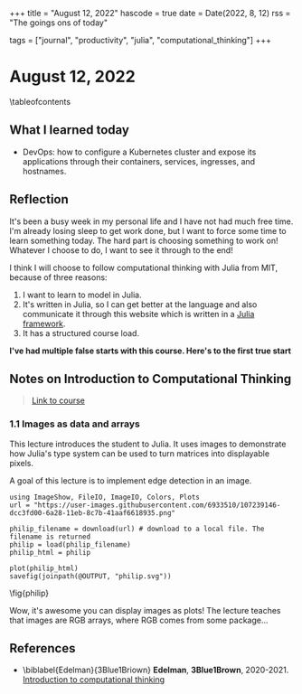 +++
title = "August 12, 2022"
hascode = true
date = Date(2022, 8, 12)
rss = "The goings ons of today"

tags = ["journal", "productivity", "julia", "computational_thinking"]
+++

# August 12, 2022

\tableofcontents

## What I learned today
- DevOps: how to configure a Kubernetes cluster and expose its applications through their containers, services, ingresses, and hostnames.

## Reflection
It's been a busy week in my personal life and I have not had much free time. I'm already losing sleep to get work done, but I want to force some time to learn something today. The hard part is choosing something to work on! Whatever I choose to do, I want to see it through to the end!

I think I will choose to follow computational thinking with Julia from MIT, because of three reasons:
1. I want to learn to model in Julia.
2. It's written in Julia, so I can get better at the language and also communicate it through this website which is written in a [Julia framework](https://franklinjl.org/workflow/index.html#tag_pages).
3. It has a structured course load.

**I've had multiple false starts with this course. Here's to the first true start**

## Notes on Introduction to Computational Thinking
> [Link to course](https://computationalthinking.mit.edu/Spring21/)

### 1.1 Images as data and arrays
This lecture introduces the student to Julia. It uses images to demonstrate how Julia's type system can be used to turn matrices into displayable pixels.

A goal of this lecture is to implement edge detection in an image.

```julia:philip_img
using ImageShow, FileIO, ImageIO, Colors, Plots
url = "https://user-images.githubusercontent.com/6933510/107239146-dcc3fd00-6a28-11eb-8c7b-41aaf6618935.png"

philip_filename = download(url) # download to a local file. The filename is returned
philip = load(philip_filename)
philip_html = philip

plot(philip_html)
savefig(joinpath(@OUTPUT, "philip.svg"))

```

\fig{philip}

Wow, it's awesome you can display images as plots!
The lecture teaches that images are RGB arrays, where RGB comes from some package...

## References

* \biblabel{Edelman}{3Blue1Briown} **Edelman**, **3Blue1Brown**, 2020-2021. [Introduction to computational thinking](https://computationalthinking.mit.edu/Spring21/)

